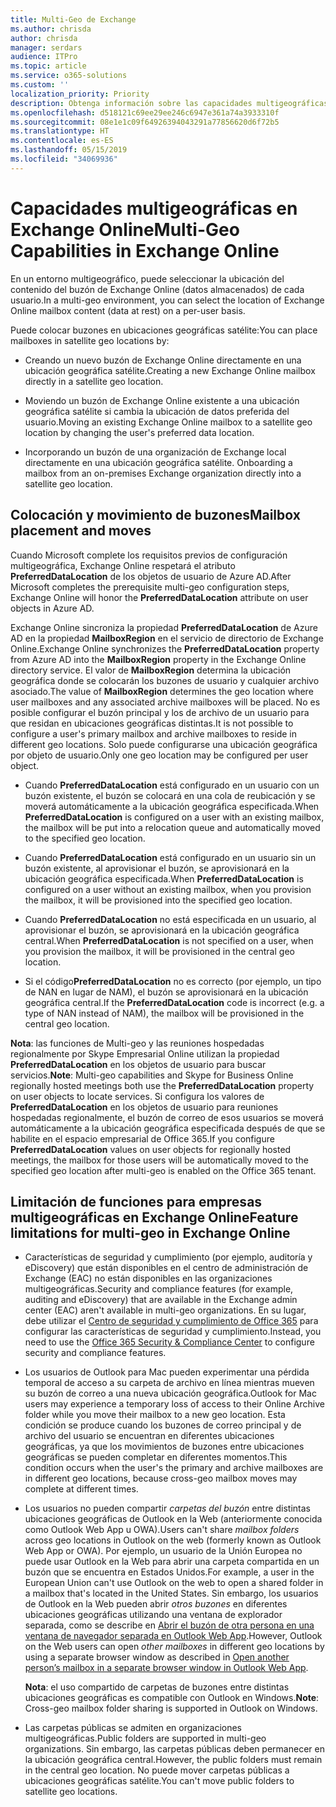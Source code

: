 ```yaml
---
title: Multi-Geo de Exchange
ms.author: chrisda
author: chrisda
manager: serdars
audience: ITPro
ms.topic: article
ms.service: o365-solutions
ms.custom: ''
localization_priority: Priority
description: Obtenga información sobre las capacidades multigeográficas en Exchange Online
ms.openlocfilehash: d518121c69ee29ee246c6947e361a74a3933310f
ms.sourcegitcommit: 08e1e1c09f64926394043291a77856620d6f72b5
ms.translationtype: HT
ms.contentlocale: es-ES
ms.lasthandoff: 05/15/2019
ms.locfileid: "34069936"
---
```

# <a name="multi-geo-capabilities-in-exchange-online"></a><span data-ttu-id="b37df-103">Capacidades multigeográficas en Exchange Online</span><span class="sxs-lookup"><span data-stu-id="b37df-103">Multi-Geo Capabilities in Exchange Online</span></span>

<span data-ttu-id="b37df-104">En un entorno multigeográfico, puede seleccionar la ubicación del contenido del buzón de Exchange Online (datos almacenados) de cada usuario.</span><span class="sxs-lookup"><span data-stu-id="b37df-104">In a multi-geo environment, you can select the location of Exchange Online mailbox content (data at rest) on a per-user basis.</span></span>

<span data-ttu-id="b37df-105">Puede colocar buzones en ubicaciones geográficas satélite:</span><span class="sxs-lookup"><span data-stu-id="b37df-105">You can place mailboxes in satellite geo locations by:</span></span>

- <span data-ttu-id="b37df-106">Creando un nuevo buzón de Exchange Online directamente en una ubicación geográfica satélite.</span><span class="sxs-lookup"><span data-stu-id="b37df-106">Creating a new Exchange Online mailbox directly in a satellite geo location.</span></span>

- <span data-ttu-id="b37df-107">Moviendo un buzón de Exchange Online existente a una ubicación geográfica satélite si cambia la ubicación de datos preferida del usuario.</span><span class="sxs-lookup"><span data-stu-id="b37df-107">Moving an existing Exchange Online mailbox to a satellite geo location by changing the user's preferred data location.</span></span>

- <span data-ttu-id="b37df-108">Incorporando un buzón de una organización de Exchange local directamente en una ubicación geográfica satélite. </span><span class="sxs-lookup"><span data-stu-id="b37df-108">Onboarding a mailbox from an on-premises Exchange organization directly into a satellite geo location.</span></span>

## <a name="mailbox-placement-and-moves"></a><span data-ttu-id="b37df-109">Colocación y movimiento de buzones</span><span class="sxs-lookup"><span data-stu-id="b37df-109">Mailbox placement and moves</span></span>

<span data-ttu-id="b37df-110">Cuando Microsoft complete los requisitos previos de configuración multigeográfica, Exchange Online respetará el atributo **PreferredDataLocation** de los objetos de usuario de Azure AD.</span><span class="sxs-lookup"><span data-stu-id="b37df-110">After Microsoft completes the prerequisite multi-geo configuration steps, Exchange Online will honor the **PreferredDataLocation** attribute on user objects in Azure AD.</span></span>

<span data-ttu-id="b37df-111">Exchange Online sincroniza la propiedad **PreferredDataLocation** de Azure AD en la propiedad **MailboxRegion** en el servicio de directorio de Exchange Online.</span><span class="sxs-lookup"><span data-stu-id="b37df-111">Exchange Online synchronizes the **PreferredDataLocation** property from Azure AD into the **MailboxRegion** property in the Exchange Online directory service.</span></span> <span data-ttu-id="b37df-112">El valor de **MailboxRegion** determina la ubicación geográfica donde se colocarán los buzones de usuario y cualquier archivo asociado.</span><span class="sxs-lookup"><span data-stu-id="b37df-112">The value of **MailboxRegion** determines the geo location where user mailboxes and any associated archive mailboxes will be placed.</span></span> <span data-ttu-id="b37df-113">No es posible configurar el buzón principal y los de archivo de un usuario para que residan en ubicaciones geográficas distintas.</span><span class="sxs-lookup"><span data-stu-id="b37df-113">It is not possible to configure a user's primary mailbox and archive mailboxes to reside in different geo locations.</span></span> <span data-ttu-id="b37df-114">Solo puede configurarse una ubicación geográfica por objeto de usuario.</span><span class="sxs-lookup"><span data-stu-id="b37df-114">Only one geo location may be configured per user object.</span></span>

- <span data-ttu-id="b37df-115">Cuando **PreferredDataLocation** está configurado en un usuario con un buzón existente, el buzón se colocará en una cola de reubicación y se moverá automáticamente a la ubicación geográfica especificada.</span><span class="sxs-lookup"><span data-stu-id="b37df-115">When **PreferredDataLocation** is configured on a user with an existing mailbox, the mailbox will be put into a relocation queue and automatically moved to the specified geo location.</span></span>

- <span data-ttu-id="b37df-116">Cuando **PreferredDataLocation** está configurado en un usuario sin un buzón existente, al aprovisionar el buzón, se aprovisionará en la ubicación geográfica especificada.</span><span class="sxs-lookup"><span data-stu-id="b37df-116">When **PreferredDataLocation** is configured on a user without an existing mailbox, when you provision the mailbox, it will be provisioned into the specified geo location.</span></span>

- <span data-ttu-id="b37df-117">Cuando **PreferredDataLocation** no está especificada en un usuario, al aprovisionar el buzón, se aprovisionará en la ubicación geográfica central.</span><span class="sxs-lookup"><span data-stu-id="b37df-117">When **PreferredDataLocation** is not specified on a user, when you provision the mailbox, it will be provisioned in the central geo location.</span></span>

- <span data-ttu-id="b37df-118">Si el código**PreferredDataLocation** no es correcto (por ejemplo, un tipo de NAN en lugar de NAM), el buzón se aprovisionará en la ubicación geográfica central.</span><span class="sxs-lookup"><span data-stu-id="b37df-118">If the **PreferredDataLocation** code is incorrect (e.g. a type of NAN instead of NAM), the mailbox will be provisioned in the central geo location.</span></span>

<span data-ttu-id="b37df-119">**Nota**: las funciones de Multi-geo y las reuniones hospedadas regionalmente por Skype Empresarial Online utilizan la propiedad **PreferredDataLocation** en los objetos de usuario para buscar servicios.</span><span class="sxs-lookup"><span data-stu-id="b37df-119">**Note**: Multi-geo capabilities and Skype for Business Online regionally hosted meetings both use the **PreferredDataLocation** property on user objects to locate services.</span></span> <span data-ttu-id="b37df-120">Si configura los valores de **PreferredDataLocation** en los objetos de usuario para reuniones hospedadas regionalmente, el buzón de correo de esos usuarios se moverá automáticamente a la ubicación geográfica especificada después de que se habilite en el espacio empresarial de Office 365.</span><span class="sxs-lookup"><span data-stu-id="b37df-120">If you configure **PreferredDataLocation** values on user objects for regionally hosted meetings, the mailbox for those users will be automatically moved to the specified geo location after multi-geo is enabled on the Office 365 tenant.</span></span>

## <a name="feature-limitations-for-multi-geo-in-exchange-online"></a><span data-ttu-id="b37df-121">Limitación de funciones para empresas multigeográficas en Exchange Online</span><span class="sxs-lookup"><span data-stu-id="b37df-121">Feature limitations for multi-geo in Exchange Online</span></span>

- <span data-ttu-id="b37df-122">Características de seguridad y cumplimiento (por ejemplo, auditoría y eDiscovery) que están disponibles en el centro de administración de Exchange (EAC) no están disponibles en las organizaciones multigeográficas.</span><span class="sxs-lookup"><span data-stu-id="b37df-122">Security and compliance features (for example, auditing and eDiscovery) that are available in the Exchange admin center (EAC) aren't available in multi-geo organizations.</span></span> <span data-ttu-id="b37df-123">En su lugar, debe utilizar el [Centro de seguridad y cumplimiento de Office 365](https://support.office.com/article/7e696a40-b86b-4a20-afcc-559218b7b1b8) para configurar las características de seguridad y cumplimiento.</span><span class="sxs-lookup"><span data-stu-id="b37df-123">Instead, you need to use the [Office 365 Security & Compliance Center](https://support.office.com/article/7e696a40-b86b-4a20-afcc-559218b7b1b8) to configure security and compliance features.</span></span>

- <span data-ttu-id="b37df-124">Los usuarios de Outlook para Mac pueden experimentar una pérdida temporal de acceso a su carpeta de archivo en línea mientras mueven su buzón de correo a una nueva ubicación geográfica.</span><span class="sxs-lookup"><span data-stu-id="b37df-124">Outlook for Mac users may experience a temporary loss of access to their Online Archive folder while you move their mailbox to a new geo location.</span></span> <span data-ttu-id="b37df-125">Esta condición se produce cuando los buzones de correo principal y de archivo del usuario se encuentran en diferentes ubicaciones geográficas, ya que los movimientos de buzones entre ubicaciones geográficas se pueden completar en diferentes momentos.</span><span class="sxs-lookup"><span data-stu-id="b37df-125">This condition occurs when the user's the primary and archive mailboxes are in different geo locations, because cross-geo mailbox moves may complete at different times.</span></span>

- <span data-ttu-id="b37df-126">Los usuarios no pueden compartir *carpetas del buzón* entre distintas ubicaciones geográficas de Outlook en la Web (anteriormente conocida como Outlook Web App u OWA).</span><span class="sxs-lookup"><span data-stu-id="b37df-126">Users can't share *mailbox folders* across geo locations in Outlook on the web (formerly known as Outlook Web App or OWA).</span></span> <span data-ttu-id="b37df-127">Por ejemplo, un usuario de la Unión Europea no puede usar Outlook en la Web para abrir una carpeta compartida en un buzón que se encuentra en Estados Unidos.</span><span class="sxs-lookup"><span data-stu-id="b37df-127">For example, a user in the European Union can't use Outlook on the web to open a shared folder in a mailbox that's located in the United States.</span></span> <span data-ttu-id="b37df-128">Sin embargo, los usuarios de Outlook en la Web pueden abrir *otros buzones* en diferentes ubicaciones geográficas utilizando una ventana de explorador separada, como se describe en [Abrir el buzón de otra persona en una ventana de navegador separada en Outlook Web App](https://support.office.com/article/A909AD30-E413-40B5-A487-0EA70B763081#__toc372210362).</span><span class="sxs-lookup"><span data-stu-id="b37df-128">However, Outlook on the Web users can open *other mailboxes* in different geo locations by using a separate browser window as described in [Open another person’s mailbox in a separate browser window in Outlook Web App](https://support.office.com/article/A909AD30-E413-40B5-A487-0EA70B763081#__toc372210362).</span></span>

  <span data-ttu-id="b37df-129">**Nota**: el uso compartido de carpetas de buzones entre distintas ubicaciones geográficas es compatible con Outlook en Windows.</span><span class="sxs-lookup"><span data-stu-id="b37df-129">**Note**: Cross-geo mailbox folder sharing is supported in Outlook on Windows.</span></span>

- <span data-ttu-id="b37df-130">Las carpetas públicas se admiten en organizaciones multigeográficas.</span><span class="sxs-lookup"><span data-stu-id="b37df-130">Public folders are supported in multi-geo organizations.</span></span> <span data-ttu-id="b37df-131">Sin embargo, las carpetas públicas deben permanecer en la ubicación geográfica central.</span><span class="sxs-lookup"><span data-stu-id="b37df-131">However, the public folders must remain in the central geo location.</span></span> <span data-ttu-id="b37df-132">No puede mover carpetas públicas a ubicaciones geográficas satélite.</span><span class="sxs-lookup"><span data-stu-id="b37df-132">You can't move public folders to satellite geo locations.</span></span>

